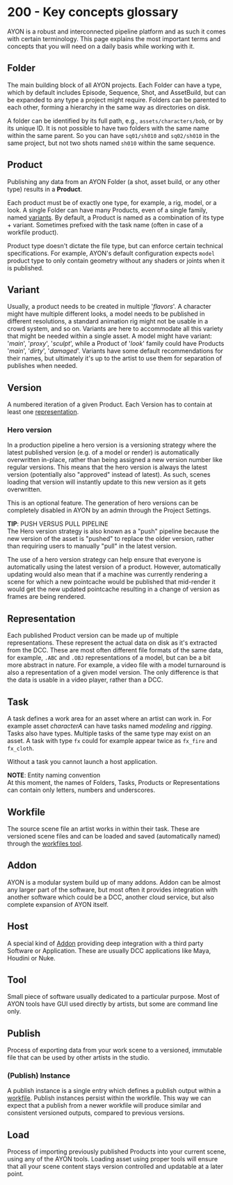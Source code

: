 # 200 - Key concepts glossary

AYON is a robust and interconnected pipeline platform and as such it comes with certain terminology. This page explains the most important terms and concepts that you will need on a daily basis while working with it.

## Folder
The main building block of all AYON projects. Each Folder can have a type, which by default includes Episode, Sequence, Shot, and AssetBuild, but can be expanded to any type a project might require. Folders can be parented to each other, forming a hierarchy in the same way as directories on disk.

A folder can be identified by its full path, e.g., ```assets/characters/bob```, or by its unique ID. It is not possible to have two folders with the same name within the same parent. So you can have ```sq01/sh010``` and ```sq02/sh010``` in the same project, but not two shots named ```sh010``` within the same sequence.

## Product
Publishing any data from an AYON Folder (a shot, asset build, or any other type) results in a **Product**.

Each product must be of exactly one type, for example, a rig, model, or a look. A single Folder can have many Products, even of a single family, named [variants](https://ayon.ynput.io/docs/artist_concepts#variant). By default, a Product is named as a combination of its type + variant. Sometimes prefixed with the task name (often in case of a workfile product).

Product type doesn't dictate the file type, but can enforce certain technical specifications. For example, AYON's default configuration expects ```model``` product type to only contain geometry without any shaders or joints when it is published.

## Variant
Usually, a product needs to be created in multiple '*flavors*'. A character might have multiple different looks, a model needs to be published in different resolutions, a standard animation rig might not be usable in a crowd system, and so on. Variants are here to accommodate all this variety that might be needed within a single asset. A model might have variant: '*main*', '*proxy*', '*sculpt*', while a Product of '*look*' family could have Products '*main*', '*dirty*', '*damaged*'. Variants have some default recommendations for their names, but ultimately it's up to the artist to use them for separation of publishes when needed.

## Version
A numbered iteration of a given Product. Each Version has to contain at least one [representation](https://ayon.ynput.io/docs/artist_concepts#representation).

### Hero version
In a production pipeline a hero version is a versioning strategy where the latest published version (e.g. of a model or render) is automatically overwritten in-place, rather than being assigned a new version number like regular versions. This means that the hero version is always the latest version (potentially also "approved" instead of latest). As such, scenes loading that version will instantly update to this new version as it gets overwritten.

This is an optional feature. The generation of hero versions can be completely disabled in AYON by an admin through the Project Settings.

**TIP**: PUSH VERSUS PULL PIPELINE<br/>
The Hero version strategy is also known as a "push" pipeline because the new version of the asset is "pushed" to replace the older version, rather than requiring users to manually "pull" in the latest version.

The use of a hero version strategy can help ensure that everyone is automatically using the latest version of a product. However, automatically updating would also mean that if a machine was currently rendering a scene for which a new pointcache would be published that mid-render it would get the new updated pointcache resulting in a change of version as frames are being rendered.

## Representation
Each published Product version can be made up of multiple representations. These represent the actual data on disk as it's extracted from the DCC. These are most often different file formats of the same data, for example, ```.ABC``` and ```.OBJ``` representations of a model, but can be a bit more abstract in nature. For example, a video file with a model turnaround is also a representation of a given model version. The only difference is that the data is usable in a video player, rather than a DCC.

## Task
A task defines a work area for an asset where an artist can work in. For example asset *characterA* can have tasks named *modeling* and *rigging*. Tasks also have types. Multiple tasks of the same type may exist on an asset. A task with type ```fx``` could for example appear twice as ```fx_fire``` and ```fx_cloth```.

Without a task you cannot launch a host application.

**NOTE**: Entity naming convention<br/>
At this moment, the names of Folders, Tasks, Products or Representations can contain only letters, numbers and underscores.

## Workfile
The source scene file an artist works in within their task. These are versioned scene files and can be loaded and saved (automatically named) through the [workfiles tool](https://ayon.ynput.io/docs/artist_tools_workfiles).

## Addon
AYON is a modular system build up of many addons. Addon can be almost any larger part of the software, but most often it provides integration with another software which could be a DCC, another cloud service, but also complete expansion of AYON itself.

## Host
A special kind of [Addon](https://ayon.ynput.io/docs/artist_concepts#addon) providing deep integration with a third party Software or Application. These are usually DCC applications like Maya, Houdini or Nuke.

## Tool
Small piece of software usually dedicated to a particular purpose. Most of AYON tools have GUI used directly by artists, but some are command line only.

## Publish
Process of exporting data from your work scene to a versioned, immutable file that can be used by other artists in the studio.

### (Publish) Instance
A publish instance is a single entry which defines a publish output within a [workfile](https://ayon.ynput.io/docs/artist_concepts#workfile). Publish instances persist within the workfile. This way we can expect that a publish from a newer workfile will produce similar and consistent versioned outputs, compared to previous versions.

## Load
Process of importing previously published Products into your current scene, using any of the AYON tools. Loading asset using proper tools will ensure that all your scene content stays version controlled and updatable at a later point.
